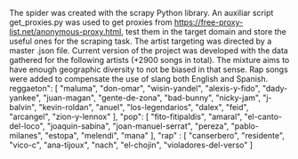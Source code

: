 The spider was created with the scrapy Python library. 
An auxiliar script get_proxies.py was used to get proxies from https://free-proxy-list.net/anonymous-proxy.html, test them in the target domain and store the useful ones for the scraping task.
The artist targeting was directed by a master .json file. Current version of the project was developed with the data gathered for the following artists (+2900 songs in total). The mixture aims to have enough geographic diversity to not be biased in that sense. Rap songs were added to compensate the use of slang both English and Spanish. 
reggaeton": [
    "maluma",
    "don-omar",
    "wisin-yandel",
    "alexis-y-fido",
    "dady-yankee",
    "juan-magan",
    "gente-de-zona",
    "bad-bunny",
    "nicky-jam",
    "j-balvin",
    "kevin-roldan",
    "anuel",
    "los-legendarios",
    "dalex",
    "feid",
    "arcangel",
    "zion-y-lennox"
  ],
  "pop": [
    "fito-fitipaldis",
    "amaral",
    "el-canto-del-loco",
    "joaquin-sabina",
    "joan-manuel-serrat",
    "pereza",
    "pablo-milanes",
    "estopa",
    "melendi",
    "mana"
  ],
  "rap" : [
    "canserbero",
    "residente",
    "vico-c",
    "ana-tijoux",
    "nach",
    "el-chojin",
    "violadores-del-verso"
  ]
